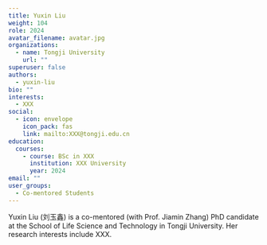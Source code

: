```yaml
---
title: Yuxin Liu
weight: 104
role: 2024
avatar_filename: avatar.jpg
organizations:
  - name: Tongji University
    url: ""
superuser: false
authors:
  - yuxin-liu
bio: ""
interests:
  - XXX
social:
  - icon: envelope
    icon_pack: fas
    link: mailto:XXX@tongji.edu.cn
education:
  courses:
    - course: BSc in XXX
      institution: XXX University
      year: 2024
email: ""
user_groups:
  - Co-mentored Students
---
```

Yuxin Liu (刘玉鑫) is a co-mentored (with Prof. Jiamin Zhang) PhD candidate at the School of Life Science and Technology in Tongji University. Her research interests include XXX.
